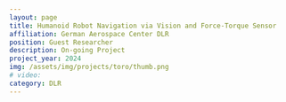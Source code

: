 ```yaml
---
layout: page
title: Humanoid Robot Navigation via Vision and Force-Torque Sensor
affiliation: German Aerospace Center DLR
position: Guest Researcher
description: On-going Project
project_year: 2024
img: /assets/img/projects/toro/thumb.png
# video: 
category: DLR
---
```

